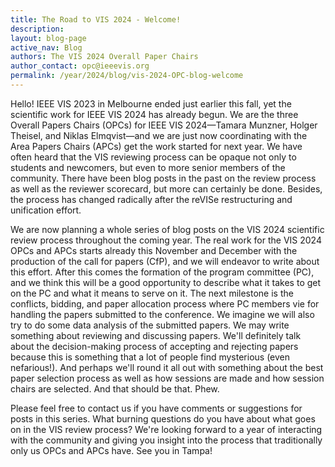 ```yaml
---
title: The Road to VIS 2024 - Welcome!
description: 
layout: blog-page
active_nav: Blog
authors: The VIS 2024 Overall Paper Chairs
author_contact: opc@ieeevis.org
permalink: /year/2024/blog/vis-2024-OPC-blog-welcome
---
```


Hello! IEEE VIS 2023 in Melbourne ended just earlier this fall, yet the scientific work for IEEE VIS 2024 has already begun. We are the three Overall Papers Chairs (OPCs) for IEEE VIS 2024—Tamara Munzner, Holger Theisel, and Niklas Elmqvist—and we are just now coordinating with the Area Papers Chairs (APCs) get the work started for next year.
We have often heard that the VIS reviewing process can be opaque not only to students and newcomers, but even to more senior members of the community. There have been blog posts in the past on the review process as well as the reviewer scorecard, but more can certainly be done. Besides, the process has changed radically after the reVISe restructuring and unification effort.

We are now planning a whole series of blog posts on the VIS 2024 scientific review process throughout the coming year. The real work for the VIS 2024 OPCs and APCs starts already this November and December with the production of the call for papers (CfP), and we will endeavor to write about this effort. After this comes the formation of the program committee (PC), and we think this will be a good opportunity to describe what it takes to get on the PC and what it means to serve on it. The next milestone is the conflicts, bidding, and paper allocation process where PC members vie for handling the papers submitted to the conference. We imagine we will also try to do some data analysis of the submitted papers. We may write something about reviewing and discussing papers. We'll definitely talk about the decision-making process of accepting and rejecting papers because this is something that a lot of people find mysterious (even nefarious!). And perhaps we'll round it all out with something about the best paper selection process as well as how sessions are made and how session chairs are selected. And that should be that. Phew.

Please feel free to contact us if you have comments or suggestions for posts in this series. What burning questions do you have about what goes on in the VIS review process? We're looking forward to a year of interacting with the community and giving you insight into the process that traditionally only us OPCs and APCs have. See you in Tampa!
